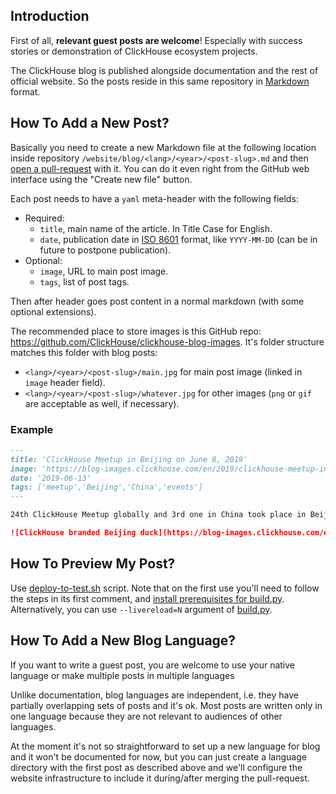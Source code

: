 ## Introduction

First of all, **relevant guest posts are welcome**! Especially with success stories or demonstration of ClickHouse ecosystem projects.

The ClickHouse blog is published alongside documentation and the rest of official website. So the posts reside in this same repository in [Markdown](https://github.com/ClickHouse/ClickHouse/tree/master/docs#markdown-cheatsheet) format.

## How To Add a New Post?

Basically you need to create a new Markdown file at the following location inside repository `/website/blog/<lang>/<year>/<post-slug>.md` and then [open a pull-request](https://github.com/ClickHouse/ClickHouse/compare) with it. You can do it even right from the GitHub web interface using the "Create new file" button.

Each post needs to have a `yaml` meta-header with the following fields:

-   Required:
    -   `title`, main name of the article. In Title Case for English.
    -   `date`, publication date in [ISO 8601](https://en.wikipedia.org/wiki/ISO_8601) format, like `YYYY-MM-DD` (can be in future to postpone publication).
-   Optional:
    -   `image`, URL to main post image.
    -   `tags`, list of post tags.
 
Then after header goes post content in a normal markdown (with some optional extensions).
 
The recommended place to store images is this GitHub repo: <https://github.com/ClickHouse/clickhouse-blog-images>. It's folder structure matches this folder with blog posts:

-   `<lang>/<year>/<post-slug>/main.jpg` for main post image (linked in `image` header field).
-   `<lang>/<year>/<post-slug>/whatever.jpg` for other images (`png` or `gif` are acceptable as well, if necessary).

### Example
 ```markdown
---
title: 'ClickHouse Meetup in Beijing on June 8, 2019'
image: 'https://blog-images.clickhouse.com/en/2019/clickhouse-meetup-in-beijing-on-june-8-2019/main.jpg'
date: '2019-06-13'
tags: ['meetup','Beijing','China','events']
---

24th ClickHouse Meetup globally and 3rd one in China took place in Beijing on Dragon Boat Festival weekend, which appeared to...

![ClickHouse branded Beijing duck](https://blog-images.clickhouse.com/en/2019/clickhouse-meetup-in-beijing-on-june-8-2019/9.jpg)
```

## How To Preview My Post?

Use [deploy-to-test.sh](https://github.com/ClickHouse/ClickHouse/blob/master/docs/tools/deploy-to-test.sh) script. Note that on the first use you'll need to follow the steps in its first comment, and [install prerequisites for build.py](https://github.com/ClickHouse/ClickHouse/blob/master/docs/tools/README.md#use-buildpy-use-build-py). Alternatively, you can use `--livereload=N` argument of [build.py](https://github.com/ClickHouse/ClickHouse/blob/master/docs/tools/build.py).

## How To Add a New Blog Language?

If you want to write a guest post, you are welcome to use your native language or make multiple posts in multiple languages
 
Unlike documentation, blog languages are independent, i.e. they have partially overlapping sets of posts and it's ok. Most posts are written only in one language because they are not relevant to audiences of other languages.

At the moment it's not so straightforward to set up a new language for blog and it won't be documented for now, but you can just create a language directory with the first post as described above and we'll configure the website infrastructure to include it during/after merging the pull-request.
